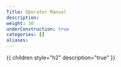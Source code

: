 ```yaml
---
Title: Operator Manual
description:
weight: 30
underConstruction: true
categories: []
aliases:
---
```


{{ children style="h2" description="true" }}